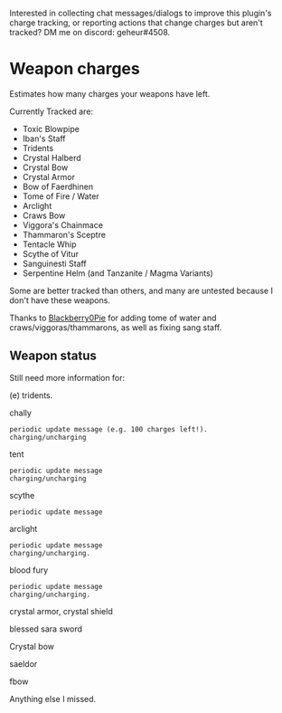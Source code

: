 Interested in collecting chat messages/dialogs to improve this plugin's charge tracking, or reporting actions that change charges but aren't tracked? DM me on discord: geheur#4508.

# Weapon charges
Estimates how many charges your weapons have left.

Currently Tracked are:
 - Toxic Blowpipe
 - Iban's Staff
 - Tridents
 - Crystal Halberd
 - Crystal Bow
 - Crystal Armor
 - Bow of Faerdhinen
 - Tome of Fire / Water
 - Arclight
 - Craws Bow
 - Viggora's Chainmace
 - Thammaron's Sceptre
 - Tentacle Whip
 - Scythe of Vitur
 - Sanguinesti Staff
 - Serpentine Helm (and Tanzanite / Magma Variants)

Some are better tracked than others, and many are untested because I don't have these weapons.

Thanks to [Blackberry0Pie](https://github.com/Blackberry0Pie) for adding tome of water and craws/viggoras/thammarons, as well as fixing sang staff.

## Weapon status
Still need more information for:

(e) tridents.

chally

    periodic update message (e.g. 100 charges left!).
    charging/uncharging

tent

    periodic update message
    charging/uncharging

scythe

    periodic update message

arclight

    periodic update message
    charging/uncharging.

blood fury

    periodic update message
    charging/uncharging.

crystal armor, crystal shield

blessed sara sword

Crystal bow

saeldor

fbow

Anything else I missed.
